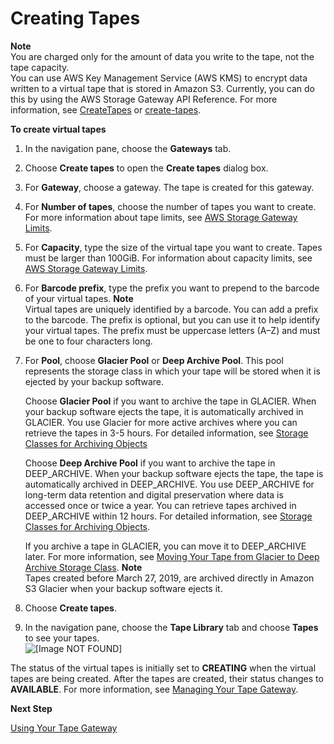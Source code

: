 # Creating Tapes<a name="GettingStartedCreateTapes"></a>

**Note**  
You are charged only for the amount of data you write to the tape, not the tape capacity\.  
You can use AWS Key Management Service \(AWS KMS\) to encrypt data written to a virtual tape that is stored in Amazon S3\. Currently, you can do this by using the AWS Storage Gateway API Reference\. For more information, see [CreateTapes](https://docs.aws.amazon.com/storagegateway/latest/APIReference/API_CreateTapes.html) or [create\-tapes](https://docs.aws.amazon.com/cli/latest/reference/storagegateway/create-tapes.html)\.

**To create virtual tapes**

1. In the navigation pane, choose the **Gateways** tab\.

1. Choose **Create tapes** to open the **Create tapes** dialog box\.

1. For **Gateway**, choose a gateway\. The tape is created for this gateway\.

1. For **Number of tapes**, choose the number of tapes you want to create\. For more information about tape limits, see [AWS Storage Gateway Limits](resource-gateway-limits.md)\.

1. For **Capacity**, type the size of the virtual tape you want to create\. Tapes must be larger than 100GiB\. For information about capacity limits, see [AWS Storage Gateway Limits](resource-gateway-limits.md)\.

1. For **Barcode prefix**, type the prefix you want to prepend to the barcode of your virtual tapes\.
**Note**  
Virtual tapes are uniquely identified by a barcode\. You can add a prefix to the barcode\. The prefix is optional, but you can use it to help identify your virtual tapes\. The prefix must be uppercase letters \(A–Z\) and must be one to four characters long\.

1. For **Pool**, choose **Glacier Pool** or **Deep Archive Pool**\. This pool represents the storage class in which your tape will be stored when it is ejected by your backup software\. 

   Choose **Glacier Pool** if you want to archive the tape in GLACIER\. When your backup software ejects the tape, it is automatically archived in GLACIER\. You use Glacier for more active archives where you can retrieve the tapes in 3\-5 hours\. For detailed information, see [Storage Classes for Archiving Objects](https://docs.aws.amazon.com/amazonglacier/latest/dev/https://docs.aws.amazon.com/AmazonS3/latest/dev/storage-class-intro.html#sc-glacier) 

   Choose **Deep Archive Pool** if you want to archive the tape in DEEP\_ARCHIVE\. When your backup software ejects the tape, the tape is automatically archived in DEEP\_ARCHIVE\. You use DEEP\_ARCHIVE for long\-term data retention and digital preservation where data is accessed once or twice a year\. You can retrieve tapes archived in DEEP\_ARCHIVE within 12 hours\. For detailed information, see [Storage Classes for Archiving Objects](https://docs.aws.amazon.com/AmazonS3/latest/dev/https://docs.aws.amazon.com/AmazonS3/latest/dev/storage-class-intro.html#sc-glacier)\.

   If you archive a tape in GLACIER, you can move it to DEEP\_ARCHIVE later\. For more information, see [Moving Your Tape from Glacier to Deep Archive Storage Class](managing-gateway-vtl.md#moving-tapes-vtl)\.
**Note**  
Tapes created before March 27, 2019, are archived directly in Amazon S3 Glacier when your backup software ejects it\.

1. Choose **Create tapes**\.

1. In the navigation pane, choose the **Tape Library** tab and choose **Tapes** to see your tapes\.  
![\[Image NOT FOUND\]](http://docs.aws.amazon.com/storagegateway/latest/userguide/images/created-tapes.png)

The status of the virtual tapes is initially set to **CREATING** when the virtual tapes are being created\. After the tapes are created, their status changes to **AVAILABLE**\. For more information, see [Managing Your Tape Gateway](managing-gateway-vtl.md)\.

**Next Step**

[Using Your Tape Gateway](GettingStarted-create-tape-gateway.md)